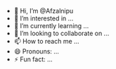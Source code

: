 - 👋 Hi, I’m @Afzalnipu
- 👀 I’m interested in ...
- 🌱 I’m currently learning ...
- 💞️ I’m looking to collaborate on ...
- 📫 How to reach me ...
- 😄 Pronouns: ...
- ⚡ Fun fact: ...

<!---
Afzalnipu/Afzalnipu is a ✨ special ✨ repository because its `README.md` (this file) appears on your GitHub profile.
You can click the Preview link to take a look at your changes.
--->
